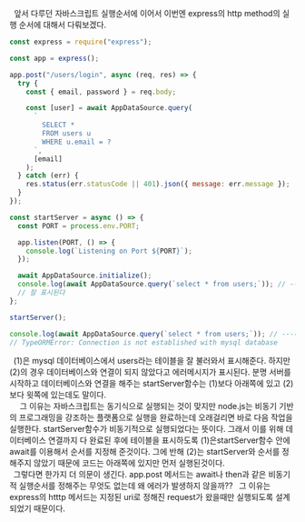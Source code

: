   앞서 다루던 자바스크립트 실행순서에 이어서 이번엔 express의 http method의 실행 순서에 대해서 다뤄보겠다.

```js
const express = require("express");

const app = express();

app.post("/users/login", async (req, res) => {
  try {
    const { email, password } = req.body;

    const [user] = await AppDataSource.query(
      `
        SELECT *
        FROM users u
        WHERE u.email = ?
      `,
      [email]
    );
  } catch (err) {
    res.status(err.statusCode || 401).json({ message: err.message });
  }
});

const startServer = async () => {
  const PORT = process.env.PORT;

  app.listen(PORT, () => {
    console.log(`Listening on Port ${PORT}`);
  });

  await AppDataSource.initialize();
  console.log(await AppDataSource.query(`select * from users;`)); // ---(1)
  // 잘 표시된다
};

startServer();

console.log(await AppDataSource.query(`select * from users;`)); // ---(2)
// TypeORMError: Connection is not established with mysql database
```

 (1)은 mysql 데이터베이스에서 users라는 테이블을 잘 불러와서 표시해준다. 하지만 (2)의 경우 데이터베이스와 연결이 되지 않았다고 에러메시지가 표시된다. 분명 서버를 시작하고 데이터베이스와 연결을 해주는 startServer함수는 (1)보다 아래쪽에 있고 (2)보다 윗쪽에 있는데도 말이다.  
 
 그 이유는 자바스크립트는 동기식으로 실행되는 것이 맞지만 node.js는 비동기 기반의 프로그래밍을 강조하는 플랫폼으로 실행을 완료하는데 오래걸리면 바로 다음 작업을 실행한다. startServer함수가 비동기적으로 실행되었다는 뜻이다. 그래서 이를 위해 데이터베이스 연결까지 다 완료된 후에 테이블을 표시하도록 (1)은startServer함수 안에 await를 이용해서 순서를 지정해 준것이다. 그에 반해 (2)는 startServer와 순서를 정해주지 않았기 때문에 코드는 아래쪽에 있지만 먼저 실행된것이다.  
 그렇다면 한가지 더 의문이 생긴다. app.post 메서드는 await나 then과 같은 비동기적 실행순서를 정해주는 무엇도 없는데 왜 에러가 발생하지 않을까??
 그 이유는 express의 htttp 메서드는 지정된 uri로 정해진 request가 왔을때만 실행되도록 설계되었기 때문이다.